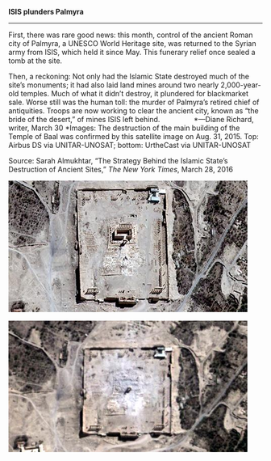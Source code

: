 **ISIS plunders Palmyra**

****

First, there was rare good news: this month, control of the ancient Roman city of Palmyra, a UNESCO World Heritage site, was returned to the Syrian army from ISIS, which held it since May. This funerary relief once sealed a tomb at the site.

Then, a reckoning: Not only had the Islamic State destroyed much of the site’s monuments; it had also laid land mines around two nearly 2,000-year-old temples. Much of what it didn’t destroy, it plundered for blackmarket sale. Worse still was the human toll: the murder of Palmyra’s retired chief of antiquities. Troops are now working to clear the ancient city, known as “the bride of the desert,” of mines ISIS left behind.                 *—Diane Richard, writer, March 30
*Images: The destruction of the main building of the Temple of Baal was confirmed by this satellite image on Aug. 31, 2015. Top: Airbus DS via UNITAR-UNOSAT; bottom: UrtheCast via UNITAR-UNOSAT

Source: Sarah Almukhtar, “The Strategy Behind the Islamic State’s Destruction of Ancient Sites,”
 *The New York Times*, March 28, 2016

![](../images/16-3-30_2008.28.2_PalmyraEDIT-1.jpeg)

![](../images/16-3-30_2008.28.2_PalmyraEDIT-2.jpeg)
